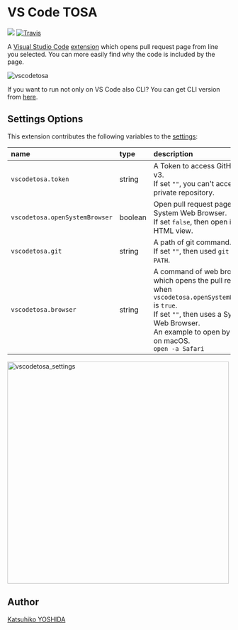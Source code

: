# VS Code TOSA
[![](https://vsmarketplacebadge.apphb.com/version-short/kyoshidajp.vscode-tosa.svg)](https://marketplace.visualstudio.com/items?itemName=kyoshidajp.vscode-tosa)
[![Travis](https://travis-ci.org/kyoshidajp/vscode-tosa.svg?branch=master)](https://travis-ci.org/kyoshidajp/vscode-tosa)

A [Visual Studio Code](https://code.visualstudio.com/) [extension](https://marketplace.visualstudio.com/VSCode) which opens pull request page from line you selected. You can more easily find why the code is included by the page.

![vscodetosa](https://user-images.githubusercontent.com/3317191/37556973-ef60fe02-2a40-11e8-9898-8f333921702b.gif)

If you want to run not only on VS Code also CLI? You can get CLI version from [here](https://github.com/kyoshidajp/tosa). 

## Settings Options

This extension contributes the following variables to the [settings](https://code.visualstudio.com/docs/getstarted/settings):

| name | type | description | default |
| :--- | :--- | :---------- | :------ |
| `vscodetosa.token` | string | A Token to access GitHub API v3.<br>If set `""`, you can't access private repository. | `""` |
| `vscodetosa.openSystemBrowser` | boolean | Open pull request page on a System Web Browser.<br>If set `false`, then open inline HTML view. | `true` |
| `vscodetosa.git` | string | A path of git command.<br>If set `""`, then used `git` in `PATH`. | `""` |
| `vscodetosa.browser` | string | A command of web browser which opens the pull request when `vscodetosa.openSystemBrowser` is `true`.<br>If set `""`, then uses a System Web Browser.<br>An example to open by Safari on macOS.<br>`open -a Safari` | `""` |

<img width="500" alt="vscodetosa_settings" src="https://user-images.githubusercontent.com/3317191/37252324-b567b00c-2562-11e8-89af-74ad23ff6864.png">

## Author

[Katsuhiko YOSHIDA](https://github.com/kyoshidajp)
